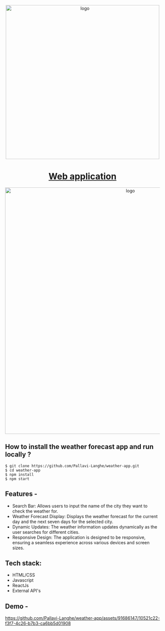 <div align="center">
  <img src="https://res.cloudinary.com/dv8400fc2/image/upload/v1708611838/weather-app_ane8wi.jpg" width="500" alt="logo"/>
  
  # [Web application](https://weather-application-v1.vercel.app/)
    
</div>
<div align="center">
  <img src="https://res.cloudinary.com/dv8400fc2/image/upload/v1708612404/cover-weather-app_frinfy.jpg" width="800" alt="logo"/>
  
</div>

## **How to install the weather forecast app and run locally ?**

```
$ git clone https://github.com/Pallavi-Langhe/weather-app.git
$ cd weather-app
$ npm install
$ npm start
```

## **Features -**

- Search Bar:
  Allows users to input the name of the city they want to check the weather for.
- Weather Forecast Display:
  Displays the weather forecast for the current day and the next seven days for the selected city.
- Dynamic Updates:
  The weather information updates dynamically as the user searches for different cities.
- Responsive Design:
  The application is designed to be responsive, ensuring a seamless experience across various devices and screen sizes.


## **Tech stack:**
- HTML/CSS
- Javascript
- ReactJs
- External API's

## **Demo -**
https://github.com/Pallavi-Langhe/weather-app/assets/91686147/10521c22-f3f7-4c26-b7b3-ca6bb5d01908







